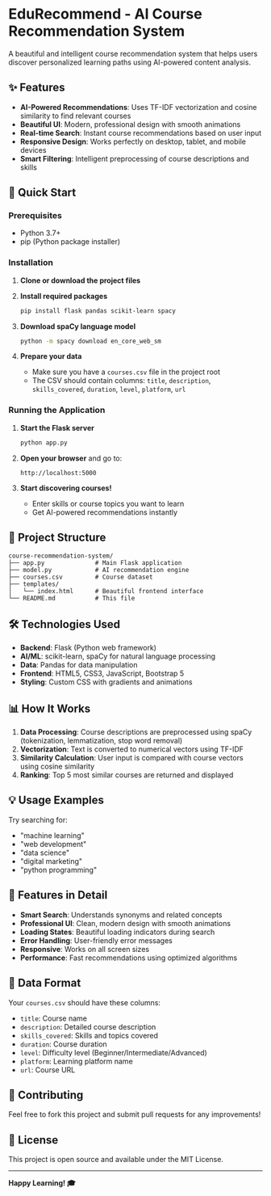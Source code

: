 # EduRecommend - AI Course Recommendation System

A beautiful and intelligent course recommendation system that helps users discover personalized learning paths using AI-powered content analysis.

## ✨ Features

- **AI-Powered Recommendations**: Uses TF-IDF vectorization and cosine similarity to find relevant courses
- **Beautiful UI**: Modern, professional design with smooth animations
- **Real-time Search**: Instant course recommendations based on user input
- **Responsive Design**: Works perfectly on desktop, tablet, and mobile devices
- **Smart Filtering**: Intelligent preprocessing of course descriptions and skills

## 🚀 Quick Start

### Prerequisites

- Python 3.7+
- pip (Python package installer)

### Installation

1. **Clone or download the project files**

2. **Install required packages**
   ```bash
   pip install flask pandas scikit-learn spacy
   ```

3. **Download spaCy language model**
   ```bash
   python -m spacy download en_core_web_sm
   ```

4. **Prepare your data**
   - Make sure you have a `courses.csv` file in the project root
   - The CSV should contain columns: `title`, `description`, `skills_covered`, `duration`, `level`, `platform`, `url`

### Running the Application

1. **Start the Flask server**
   ```bash
   python app.py
   ```

2. **Open your browser** and go to:
   ```
   http://localhost:5000
   ```

3. **Start discovering courses!**
   - Enter skills or course topics you want to learn
   - Get AI-powered recommendations instantly

## 📁 Project Structure

```
course-recommendation-system/
├── app.py              # Main Flask application
├── model.py            # AI recommendation engine
├── courses.csv         # Course dataset
├── templates/
│   └── index.html      # Beautiful frontend interface
└── README.md           # This file
```

## 🛠️ Technologies Used

- **Backend**: Flask (Python web framework)
- **AI/ML**: scikit-learn, spaCy for natural language processing
- **Data**: Pandas for data manipulation
- **Frontend**: HTML5, CSS3, JavaScript, Bootstrap 5
- **Styling**: Custom CSS with gradients and animations

## 📊 How It Works

1. **Data Processing**: Course descriptions are preprocessed using spaCy (tokenization, lemmatization, stop word removal)
2. **Vectorization**: Text is converted to numerical vectors using TF-IDF
3. **Similarity Calculation**: User input is compared with course vectors using cosine similarity
4. **Ranking**: Top 5 most similar courses are returned and displayed

## 💡 Usage Examples

Try searching for:
- "machine learning"
- "web development" 
- "data science"
- "digital marketing"
- "python programming"

## 🎯 Features in Detail

- **Smart Search**: Understands synonyms and related concepts
- **Professional UI**: Clean, modern design with smooth animations
- **Loading States**: Beautiful loading indicators during search
- **Error Handling**: User-friendly error messages
- **Responsive**: Works on all screen sizes
- **Performance**: Fast recommendations using optimized algorithms

## 📝 Data Format

Your `courses.csv` should have these columns:
- `title`: Course name
- `description`: Detailed course description
- `skills_covered`: Skills and topics covered
- `duration`: Course duration
- `level`: Difficulty level (Beginner/Intermediate/Advanced)
- `platform`: Learning platform name
- `url`: Course URL

## 🤝 Contributing

Feel free to fork this project and submit pull requests for any improvements!

## 📄 License

This project is open source and available under the MIT License.

---

**Happy Learning! 🎓**
